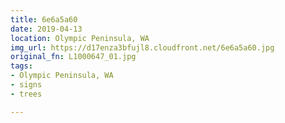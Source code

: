 ```yaml
---
title: 6e6a5a60
date: 2019-04-13
location: Olympic Peninsula, WA
img_url: https://d17enza3bfujl8.cloudfront.net/6e6a5a60.jpg
original_fn: L1000647_01.jpg
tags:
- Olympic Peninsula, WA
- signs
- trees

---
```

